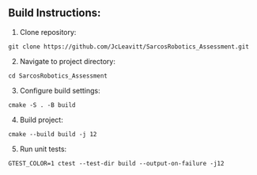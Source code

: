 ## Build Instructions:

1. Clone repository:

```
git clone https://github.com/JcLeavitt/SarcosRobotics_Assessment.git
```

2. Navigate to project directory:

```
cd SarcosRobotics_Assessment
```

3. Configure build settings:

```
cmake -S . -B build
```

4. Build project:

```
cmake --build build -j 12
```

5. Run unit tests:

```
GTEST_COLOR=1 ctest --test-dir build --output-on-failure -j12
```
